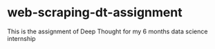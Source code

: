 # web-scraping-dt-assignment
This is the assignment of Deep Thought for my 6 months data science internship
